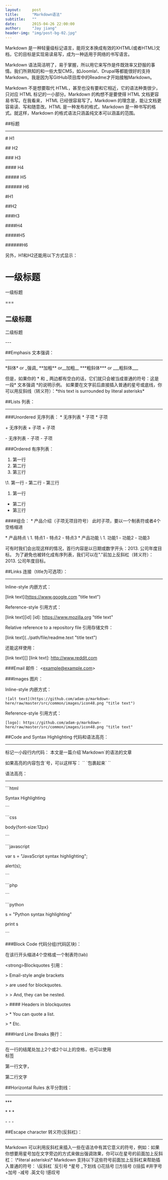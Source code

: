 ```yaml
---
layout:     post
title:      "Markdown语法"
subtitle:   ""
date:       2015-04-26 22:00:00
author:     "Jay jiang"
header-img: "img/post-bg-02.jpg"
---
```

Markdown 是一种轻量级标记语言，能将文本换成有效的XHTML(或者HTML)文档，它的目标是实现易读易写，成为一种适用于网络的书写语言。  

Markdown 语法简洁明了，易于掌握，所以用它来写作是件既效率又舒服的事情。我们所熟知的和一些大型CMS，如Joomla!、Drupal等都能很好的支持Markdown。我是因为写GitHub项目库中的Readme才开始接触Markdown。  

Markdown 不是想要取代 HTML，甚至也没有要和它相近，它的语法种类很少，只对应 HTML 标记的一小部分。Markdown 的构想不是要使得 HTML 文档更容易书写。在我看来， HTML 已经很容易写了。Markdown 的理念是，能让文档更容易读、写和随意改。HTML 是一种发布的格式，Markdown 是一种书写的格式。就这样，Markdown 的格式语法只涵盖纯文本可以涵盖的范围。  


##标题
*** 
\#  H1 

\##  H2 

\###  H3 

\####  H4 

\#####  H5 

\######  H6 


#H1
 
##H2
 
###H3
 
####H4
 
#####H5
 
######H6

  
另外，H1和H2还能用以下方式显示： 
 
一级标题 
===   
一级标题
 
\===

二级标题 
--- 
二级标题
 
\--- 



##Emphasis 文本强调： 
***
\*斜体\* or \_强调\_ 
\*\*加粗\*\* or\_\_加粗\_\_ 
\*\*\*粗斜体\*\*\* or \_\_\_粗斜体\_\_\_
  
但是，如果你的 \* 和 \_ 两边都有空白的话，它们就只会被当成普通的符号：这是一段* 文本强调 *的说明示例。 
如果要在文字前后直接插入普通的星号或底线，你可以用反斜线（转义符）：\*this text is surrounded by literal asterisks\* 

##Lists 列表：
***
###Unordered 无序列表： 
\* 无序列表 
\* 子项 
\* 子项 
  
\+ 无序列表 
\+ 子项 
\+ 子项 
  
\- 无序列表 
\- 子项 
\- 子项 
  
###Ordered 有序列表： 
1. 第一行 
2. 第二行 
3. 第三行 
  
\1. 第一行 
\- 第二行 
\- 第三行 
1. 第一行 
- 第二行 
- 第三行   

####组合： 
\* 产品介绍（子项无项目符号） 
    此时子项，要以一个制表符或者4个空格缩进 
  
\* 产品特点 
   \ 1. 特点1 
    \- 特点2 
    \- 特点3 
\* 产品功能 
   \ 1. 功能1 
    \- 功能2 
    \- 功能3 
  
可有时我们会出现这样的情况，首行内容是以日期或数字开头：2013. 公司年度目标。 
为了避免也被转化成有序列表，我们可以在"."前加上反斜杠（转义符）：2013\. 公司年度目标。 

##Links 连接（title为可选项）：
***
Inline-style 内嵌方式：
 
\[link text](https://www.google.com "title text") 
  
Reference-style 引用方式：
 
\[link text][id] 
\[id]: https://www.mozilla.org "title text" 
  
Relative reference to a repository file 引用存储文件：
 
\[link text](../path/file/readme.text "title text") 
  
还能这样使用：
 
\[link text][] 
\[link text]: http://www.reddit.com 
  
###Email 邮件： 
\<example@example.com\> 

###Images 图片：

Inline-style 内嵌方式：
 
`![alt text](https://github.com/adam-p/markdown-here/raw/master/src/common/images/icon48.png "title text") `

 
Reference-style 引用方式：
 
```![alt text][logo] 
[logo]: https://github.com/adam-p/markdown-here/raw/master/src/common/images/icon48.png "title text" 
```

##Code and Syntax Highlighting 代码和语法高亮：
***
标记一小段行内代码： 
本文是一篇介绍\`Markdown\`的语法的文章 
  
如果高亮的内容包含\`号，可以这样写： 
\`\` \`包裹起来\` \`\` 
  
语法高亮：
***
\```html 
<div>Syntax Highlighting</div> 
	
\``` 

\```css 

body{font-size:12px} 
	
\``` 

  
\```javascript 

var s = "JavaScript syntax highlighting"; 
	
alert(s); 
	
\``` 

\```php 

<?php 
	
echo "hello, world!"; 
?> 
	
\``` 

\```python 

s = "Python syntax highlighting" 
	
print s 
	
	
\``` 


###Block Code 代码分组(代码区块)：

在该行开头缩进4个空格或一个制表符(tab) 
  
\<strong>Blockquotes 引用：</strong> 

\> Email-style angle brackets 

\> are used for blockquotes. 

\> > And, they can be nested. 

\> #### Headers in blockquotes 

\> * You can quote a list. 

\> * Etc. 


###Hard Line Breaks 换行：
***

在一行的结尾处加上2个或2个以上的空格，也可以使用</br>标签 

第一行文字， 

第二行文字 


##Horizontal Rules 水平分割线：
***

\*\*\* 

\* \* \* 

\- - - 


##Escape character 转义符(反斜杠)：
***
Markdown 可以利用反斜杠来插入一些在语法中有其它意义的符号，例如：如果你想要用星号加在文字旁边的方式来做出强调效果，你可以在星号的前面加上反斜杠： 
\\\*literal asterisks\\\* 
Markdown 支持以下这些符号前面加上反斜杠来帮助插入普通的符号： 
\反斜杠  `反引号  *星号  _下划线  {}花括号  []方括号  ()括弧  #井字号  +加号  -减号  .英文句 !感叹号 
